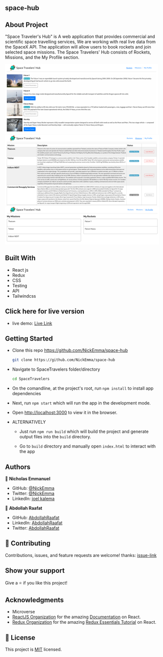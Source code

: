 ## space-hub

## About Project

"Space Traveler's Hub" is A web application that provides commercial and scientific space travelling services, We are working with real live data from the SpaceX API. The application will allow users to book rockets and join selected space missions.
The Space Travelers' Hub consists of Rockets, Missions, and the My Profile section.

![Rockets](src/images/141110078-f3941014-a4cc-491a-8875-419fb2d9582b.png)
![Missions](src/images/141110128-6114f633-977e-4421-92ad-73f319a142a4.png)
![My Profile section](src/images/141110154-bca00c72-77de-4bb0-9476-39a7c7906529.png)

## Built With

- React js
- Redux
- CSS
- Testing
- API
- Tailwindcss

## Click here for live version

- live demo: [Live Link](https://microverse-space-hub.netlify.app/)

## Getting Started

- Clone this repo <https://github.com/NickEmma/space-hub>

  ```bash
  git clone https://github.com/NickEmma/space-hub
  ```

- Navigate to SpaceTravelers folder/directory

  ```bash
  cd SpaceTravelers
  ```

- On the comandline, at the project's root, run `npm install` to install app dependencies

- Next, run `npm start` which will run the app in the development mode.

- Open [http://localhost:3000](http://localhost:3000) to view it in the browser.

- ALTERNATIVELY

  - Just run `npm run build` which will build the project and generate output files into the `build` directory.

  - Go to `build` directory and manually open `index.html` to interact with the app

## Authors

👤 **Nicholas Emmanuel**

- GitHub: [@NickEmma](https://github.com/NickEmma)
- Twitter: [@NickEmma](https://twitter.com/techieEmma)
- LinkedIn: [joel kalema](https://www.linkedin.com/in/nicholas-emmanuel-6b9775207/)

👤 **Abdollah Raafat**

- GitHub: [AbdollahRaafat](https://github.com/AbdollahRaafat)
- LinkedIn: [AbdollahRaafat](https://www.linkedin.com/in/abdollah-raafat-886059221/)
- Twitter: [AbdollahRaafat](https://twitter.com/abdollah_raafat)

## 🤝 Contributing

Contributions, issues, and feature requests are welcome!
thanks: [issue-link](https://github.com/NickEmma/space-hub/issues)

## Show your support

Give a ⭐️ if you like this project!

## Acknowledgments

- Microverse
- [ReactJS Organization](https://reactjs.org/) for the amazing [Documentation](https://reactjs.org/docs/getting-started.html) on React.
- [Redux Organization](https://redux.js.org/) for the amazing [Redux Essentials Tutorial](https://redux.js.org/tutorials/essentials/part-1-overview-concepts) on React.

## 📝 License

This project is [MIT](./LICENSE) licensed.
